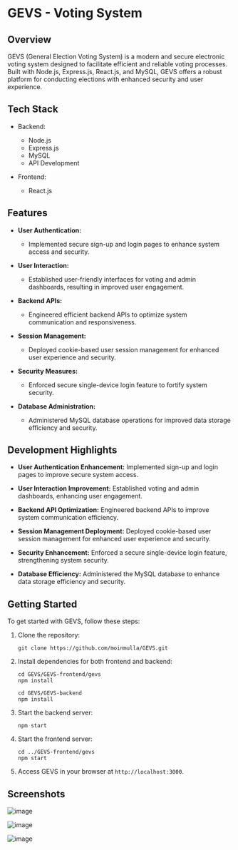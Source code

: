 # GEVS - Voting System

## Overview

GEVS (General Election Voting System) is a modern and secure electronic voting system designed to facilitate efficient and reliable voting processes. Built with Node.js, Express.js, React.js, and MySQL, GEVS offers a robust platform for conducting elections with enhanced security and user experience.

## Tech Stack

- Backend:
  - Node.js
  - Express.js
  - MySQL
  - API Development
  
- Frontend:
  - React.js

## Features

- **User Authentication:**
  - Implemented secure sign-up and login pages to enhance system access and security.

- **User Interaction:**
  - Established user-friendly interfaces for voting and admin dashboards, resulting in improved user engagement.

- **Backend APIs:**
  - Engineered efficient backend APIs to optimize system communication and responsiveness.

- **Session Management:**
  - Deployed cookie-based user session management for enhanced user experience and security.

- **Security Measures:**
  - Enforced secure single-device login feature to fortify system security.

- **Database Administration:**
  - Administered MySQL database operations for improved data storage efficiency and security.


## Development Highlights

- **User Authentication Enhancement:** Implemented sign-up and login pages to improve secure system access.

- **User Interaction Improvement:** Established voting and admin dashboards, enhancing user engagement.

- **Backend API Optimization:** Engineered backend APIs to improve system communication efficiency.

- **Session Management Deployment:** Deployed cookie-based user session management for enhanced user experience and security.

- **Security Enhancement:** Enforced a secure single-device login feature, strengthening system security.

- **Database Efficiency:** Administered the MySQL database to enhance data storage efficiency and security.


## Getting Started

To get started with GEVS, follow these steps:

1. Clone the repository:
   ```
   git clone https://github.com/moinmulla/GEVS.git
   ```
   
2. Install dependencies for both frontend and backend:
   ```
   cd GEVS/GEVS-frontend/gevs
   npm install
   
   cd GEVS/GEVS-backend
   npm install
   ```

3. Start the backend server:
   ```
   npm start
   ```

4. Start the frontend server:
   ```
   cd ../GEVS-frontend/gevs
   npm start
   ```

5. Access GEVS in your browser at `http://localhost:3000`.


## Screenshots

![image](https://github.com/moinmulla/GEVS/assets/65023937/3cb3baf3-313e-42cf-9fcb-08b81cbb167d)

![image](https://github.com/moinmulla/GEVS/assets/65023937/f6c3a6e5-9714-43dd-aac1-b30368073dcb)

![image](https://github.com/moinmulla/GEVS/assets/65023937/1f575ab4-d72c-4be6-95d5-1b687c351ae4)

